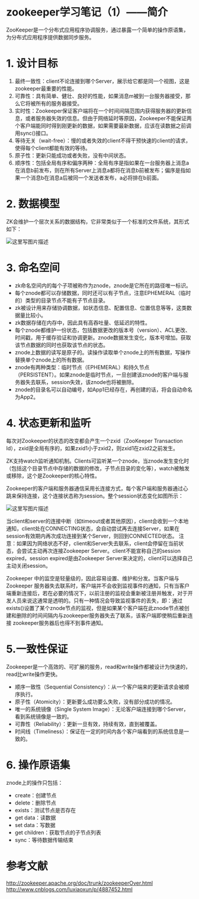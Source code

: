 zookeeper学习笔记（1）——简介
============================

ZooKeeper是一个分布式应用程序协调服务，通过暴露一个简单的操作原语集，为分布式应用程序提供数据同步服务。

# 1. 设计目标

1. 最终一致性：client不论连接到哪个Server，展示给它都是同一个视图，这是zookeeper最重要的性能。
2. 可靠性：具有简单、健壮、良好的性能，如果消息m被到一台服务器接受，那么它将被所有的服务器接受。
3. 实时性：Zookeeper保证客户端将在一个时间间隔范围内获得服务器的更新信息，或者服务器失效的信息。但由于网络延时等原因，Zookeeper不能保证两个客户端能同时得到刚更新的数据，如果需要最新数据，应该在读数据之前调用sync()接口。
4. 等待无关（wait-free）：慢的或者失效的client不得干预快速的client的请求，使得每个client都能有效的等待。
5. 原子性：更新只能成功或者失败，没有中间状态。
6. 顺序性：包括全局有序和偏序两种：全局有序是指如果在一台服务器上消息a在消息b前发布，则在所有Server上消息a都将在消息b前被发布；偏序是指如果一个消息b在消息a后被同一个发送者发布，a必将排在b前面。

# 2. 数据模型

ZK会维护一个层次关系的数据结构，它非常类似于一个标准的文件系统，其形式如下：

![这里写图片描述](http://img.blog.csdn.net/20161026174427499)

# 3. 命名空间

- zk命名空间内的每个子项被称作为znode，znode是它所在的路径唯一标识。
- 每个znode都可以存储数据，同时还可以有子节点，注意EPHEMERAL（临时的）类型的目录节点不能有子节点目录。
- zk被设计用来存储协调数据，如状态信息、配置信息、位置信息等等，这类数据量比较小。
- zk数据存储在内存中，因此具有高吞吐量、低延迟的特性。
- 每个znode都维护一份状态，包括数据更改的版本号（version）、ACL更改、时间戳，用于缓存验证和协调更新。znode数据发生变化，版本号增加。获取该节点数据的同时也获取该节点的状态。
- znode上数据的读写是原子的。读操作读取单个znode上的所有数据，写操作替换单个znode上的所有数据。
- znode有两种类型：临时节点（EPHEMERAL）和持久节点（PERSISTENT）。如果znode是临时节点，一旦创建该znode的客户端与服务器失去联系，session失效，该znode也将被删除。
- znode的目录名可以自动编号，如App1已经存在，再创建的话，将会自动命名为App2。

# 4. 状态更新和监听

每次对Zookeeper的状态的改变都会产生一个zxid（ZooKeeper Transaction Id），zxid是全局有序的，如果zxid1小于zxid2，则zxid1在zxid2之前发生。

ZK支持watch监听通知机制。Clients可监听某一个znode，当znode发生变化时（包括这个目录节点中存储的数据的修改，子节点目录的变化等），watch被触发或移除，这个是Zookeeper的核心特性。

Zookeeper的客户端和服务器通信采用长连接方式，每个客户端和服务器通过心跳来保持连接，这个连接状态称为session。整个session状态变化如图所示：

![这里写图片描述](http://img.blog.csdn.net/20161026174444124)

当client和server的连接中断（如timeout或者其他原因），client会收到一个本地通知，client处在CONNECTING状态，会自动尝试再去连接Server，如果在session有效期内再次成功连接到某个Server，则回到CONNECTED状态。
注意：如果因为网络状态不好，client和Server失去联系，client会停留在当前状态，会尝试主动再次连接Zookeeper Server。client不能宣称自己的session expired，session expired是由Zookeeper Server来决定的，client可以选择自己主动关闭session。

Zookeeper 中的监空是轻量级的，因此容易设置、维护和分发。当客户端与 Zookeeper 服务器失去联系时，客户端并不会收到监视事件的通知，只有当客户端重新连接后，若在必要的情况下，以前注册的监视会重新被注册并触发，对于开发人员来说这通常是透明的。只有一种情况会导致监视事件的丢失，即：通过exists()设置了某个znode节点的监视，但是如果某个客户端在此znode节点被创建和删除的时间间隔内与zookeeper服务器失去了联系，该客户端即使稍后重新连接 zookeeper服务器后也得不到事件通知。

# 5.一致性保证

Zookeeper是一个高效的、可扩展的服务，read和write操作都被设计为快速的，read比write操作更快。

- 顺序一致性（Sequential Consistency）：从一个客户端来的更新请求会被顺序执行。
- 原子性（Atomicity）：更新要么成功要么失败，没有部分成功的情况。
- 唯一的系统镜像（Single System Image）：无论客户端连接到哪个Server，看到系统镜像是一致的。
- 可靠性（Reliability）：更新一旦有效，持续有效，直到被覆盖。
- 时间线（Timeliness）：保证在一定的时间内各个客户端看到的系统信息是一致的。

# 6. 操作原语集

znode上的操作只包括：

- create：创建节点
- delete：删除节点
- exists：测试节点是否存在
- get data：读数据
- set data：写数据
- get children：获取节点的子节点列表
- sync：等待数据传输结束


# 参考文献

http://zookeeper.apache.org/doc/trunk/zookeeperOver.html
http://www.cnblogs.com/luxiaoxun/p/4887452.html
